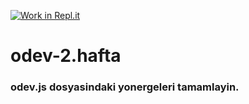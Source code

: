 [![Work in Repl.it](https://classroom.github.com/assets/work-in-replit-14baed9a392b3a25080506f3b7b6d57f295ec2978f6f33ec97e36a161684cbe9.svg)](https://classroom.github.com/online_ide?assignment_repo_id=3792850&assignment_repo_type=AssignmentRepo)
# odev-2.hafta
### odev.js dosyasindaki yonergeleri tamamlayin.
